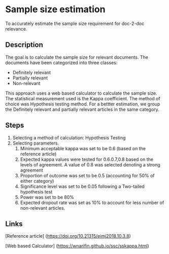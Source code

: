 # Sample size estimation
To accurately estimate the sample size requirement for doc-2-doc relevance.

## Description
 
The goal is to calculate the sample size for relevant documents. The documents have been categorized into three classes:
+ Definitely relevant
+ Partially relevant
+ Non-relevant

This approach uses a web based calculator to calculate the sample size. The statistical measurement used is the Kappa coefficient. The method of choice was Hypothesis testing method. For a bettter estimation, we group the Definitely relevant and partially relevant articles in the same category. 

## Steps

1. Selecting a method of calculation: Hypothesis Testing
2. Selecting parameters.
   1. Minimum acceptable kappa was set to be 0.6 (based on the reference article)
   2. Expected kappa values were tested for 0.6.0.7,0.8 based on the levels of agreement. A value of 0.8 was selected denoting a strong agreement
   3. Proportion of outcome was set to be 0.5 (accounting for 50% of either category)
   4. Significance level was set to be  0.05 following a Two-tailed hypothesis test
   5. Power was set to be 80%
   6. Expected dropout rate was set as 10% to account for less number of non-relevant articles.
   



## Links

[Reference article] (https://doi.org/10.21315/eimj2018.10.3.8)

[Web based Calculator] (https://wnarifin.github.io/ssc/sskappa.html)



